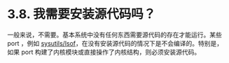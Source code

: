# 3.8. 我需要安装源代码吗？

一般来说，不需要。基本系统中没有任何东西需要源代码的存在才能运行。某些 port ，例如 [sysutils/lsof](https://cgit.freebsd.org/ports/tree/sysutils/lsof/pkg-descr)，在没有安装源代码的情况下是不会编译的。特别是，如果 port 构建了内核模块或直接操作了内核结构，则必须安装源代码。
